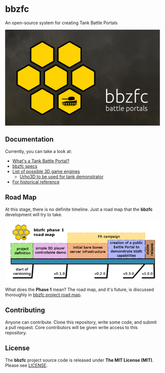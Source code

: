# bbzfc

An open-source system for creating Tank Battle Portals

![bbzfc](assets/images/bbzfc-tank-battle-portal-logo.png "bbzfc")


## Documentation

Currently, you can take a look at:

- [What's a Tank Battle Portal?](docs/definition_of_tank_battle_portal.md)
- [bbzfc specs](docs/bbzfc_specs.md)
- [List of possible 3D game engines](docs/possible_3d_game_engines.md)
  - [Urho3D to be used for tank demonstrator](docs/the_choice_of_urho3d_game_engine.md)
- [For historical reference](docs/for_historical_reference.md)


## Road Map

At this stage, there is no definite timeline. Just a road map that the **bbzfc** development will try to take.

![bbzfc road map phase 1](assets/images/bbzfc-road-map-phase-1.png "bbzfc road map phase 1")

What does the **Phase 1** mean? The road map, and it's future, is discussed thoroughly in
[bbzfc project road map](docs/project_roadmap.md).


## Contributing

Anyone can contribute. Clone this repository, write some code, and submit a pull request. Core contributors will be
given write access to this repository.


## License

The **bbzfc** project source code is released under **The MIT License (MIT)**. Please see [LICENSE](LICENSE).
